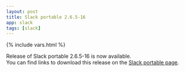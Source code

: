 ```yaml
---
layout: post
title: Slack portable 2.6.5-16
app: slack
tags: [slack]
---
```

{% include vars.html %}

Release of Slack portable 2.6.5-16 is now available.<br />
You can find links to download this release on the [Slack portable page](/app/slack-portable).